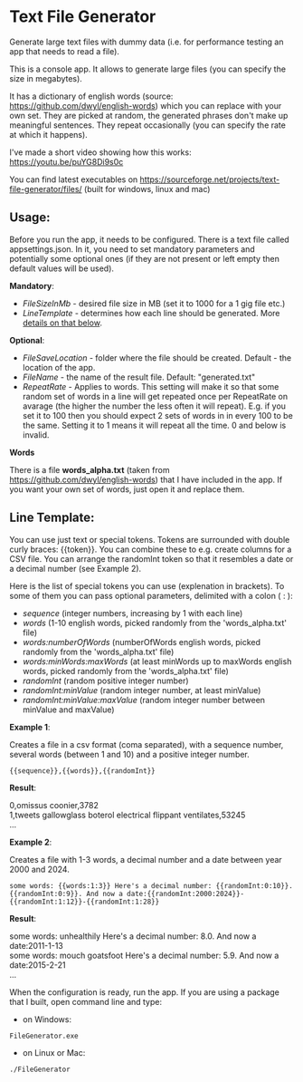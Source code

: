 # Text File Generator
Generate large text files with dummy data (i.e. for performance testing an app that needs to read a file). 

This is a console app. It allows to generate large files (you can specify the size in megabytes). 

It has a dictionary of english words (source: https://github.com/dwyl/english-words) which you can replace with your own set. They are picked at random, the generated phrases don't make up meaningful sentences. They repeat occasionally (you can specify the rate at which it happens).

I've made a short video showing how this works: https://youtu.be/puYG8Di9s0c

You can find latest executables on https://sourceforge.net/projects/text-file-generator/files/ (built for windows, linux and mac)

## Usage:
Before you run the app, it needs to be configured. There is a text file called appsettings.json. In it, you need to set mandatory parameters and potentially some optional ones (if they are not present or left empty then default values will be used).

**Mandatory**:
* _FileSizeInMb_ - desired file size in MB (set it to 1000 for a 1 gig file etc.)
* _LineTemplate_ - determines how each line should be generated. More [details on that below](#line-template).

**Optional**:
* _FileSaveLocation_ - folder where the file should be created. Default - the location of the app.
* _FileName_ - the name of the result file. Default: "generated.txt"
* _RepeatRate_ - Applies to words. This setting will make it so that some random set of words in a line will get repeated once per RepeatRate on avarage (the higher the number the less often it will repeat). E.g. if you set it to 100 then you should expect 2 sets of words in in every 100 to be the same. Setting it to 1 means it will repeat all the time. 0 and below is invalid.

**Words**

There is a file **words_alpha.txt** (taken from https://github.com/dwyl/english-words) that I have included in the app. If you want your own set of words, just open it and replace them.

## Line Template:
You can use just text or special tokens. Tokens are surrounded with double curly braces: {{token}}. You can combine these to e.g. create columns for a CSV file. You can arrange the randomInt token so that it resembles a date or a decimal number (see Example 2).

Here is the list of special tokens you can use (explenation in brackets). To some of them you can pass optional parameters, delimited with a colon ( : ):
* _sequence_ (integer numbers, increasing by 1 with each line)
* _words_ (1-10 english words, picked randomly from the 'words_alpha.txt' file)
* _words:numberOfWords_ (numberOfWords english words, picked randomly from the 'words_alpha.txt' file)
* _words:minWords:maxWords_ (at least minWords up to maxWords english words, picked randomly from the 'words_alpha.txt' file)
* _randomInt_ (random positive integer number)
* _randomInt:minValue_ (random integer number, at least minValue)
* _randomInt:minValue:maxValue_ (random integer number between minValue and maxValue)

**Example 1**:

Creates a file in a csv format (coma separated), with a sequence number, several words (between 1 and 10) and a positive integer number.
```
{{sequence}},{{words}},{{randomInt}}
```

**Result**:

0,omissus coonier,3782  
1,tweets gallowglass boterol electrical flippant ventilates,53245  
...

**Example 2**:

Creates a file with 1-3 words, a decimal number and a date between year 2000 and 2024.
```
some words: {{words:1:3}} Here's a decimal number: {{randomInt:0:10}}.{{randomInt:0:9}}. And now a date:{{randomInt:2000:2024}}-{{randomInt:1:12}}-{{randomInt:1:28}}
```

**Result**:

some words: unhealthily Here's a decimal number: 8.0. And now a date:2011-1-13  
some words: mouch goatsfoot Here's a decimal number: 5.9. And now a date:2015-2-21  
...

When the configuration is ready, run the app. If you are using a package that I built, open command line and type:
* on Windows:
```
FileGenerator.exe
```
* on Linux or Mac:
```
./FileGenerator
```